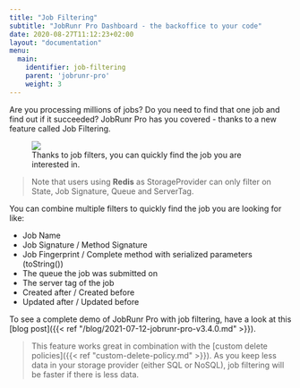 ```yaml
---
title: "Job Filtering"
subtitle: "JobRunr Pro Dashboard - the backoffice to your code"
date: 2020-08-27T11:12:23+02:00
layout: "documentation"
menu: 
  main: 
    identifier: job-filtering
    parent: 'jobrunr-pro'
    weight: 3
---
```

Are you processing millions of jobs? Do you need to find that one job and find out if it succeeded? JobRunr Pro has you covered - thanks to a new feature called Job Filtering.

<figure>
<img src="/documentation/job-filters.gif" class="kg-image">
<figcaption>Thanks to job filters, you can quickly find the job you are interested in.</figcaption>
</figure>

> Note that users using __Redis__ as StorageProvider can only filter on State, Job Signature, Queue and ServerTag.

You can combine multiple filters to quickly find the job you are looking for like:
- Job Name
- Job Signature / Method Signature
- Job Fingerprint / Complete method with serialized parameters (toString())
- The queue the job was submitted on
- The server tag of the job
- Created after / Created before
- Updated after / Updated before 

To see a complete demo of JobRunr Pro with job filtering, have a look at this [blog post]({{< ref "/blog/2021-07-12-jobrunr-pro-v3.4.0.md" >}}).

> This feature works great in combination with the [custom delete policies]({{< ref "custom-delete-policy.md" >}}). As you keep less data in your storage provider (either SQL or NoSQL), job filtering will be faster if there is less data.